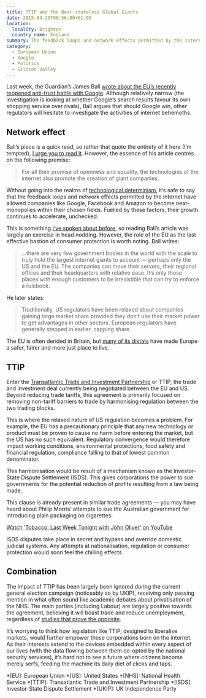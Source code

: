 ```yaml
---
title: TTIP and the Near-stateless Global Giants
date: 2015-04-20T00:56:00+01:00
location:
  locality: Brighton
  country_name: England
summary: The feedback loops and network effects permitted by the internet have allowed companies like Google, Facebook and Amazon to become near-monopolies within their chosen fields.
category:
  - European Union
  - Google
  - Politics
  - Silicon Valley
---
```

Last week, the Guardian’s James Ball [wrote about the EU’s recently reopened anti-trust battle with Google][1]. Although relatively narrow (the investigation is looking at whether Google’s search results favour its own shopping service over rivals), Ball argues that should Google win, other regulators will hesitate to investigate the activities of internet behemoths.

## Network effect

Ball’s piece is a quick read, so rather that quote the entirety of it here (I’m tempted), [I urge you to read it][1]. However, the essence of his article centres on the following premise:

> For all their promise of openness and equality, the technologies of the internet also promote the creation of giant companies.

Without going into the realms of [technological determinism][2], it’s safe to say that the feedback loops and network effects permitted by the internet have allowed companies like Google, Facebook and Amazon to become near-monopolies within their chosen fields. Fuelled by these factors, their growth continues to accelerate, unchecked.

This is something [I’ve spoken about before][3], so reading Ball’s article was largely an exercise in head nodding. However, the role of the EU as the last effective bastion of consumer protection is worth noting. Ball writes:

> …there are very few government bodies in the world with the scale to truly hold the largest internet giants to account — perhaps only the US and the EU. The companies can move their servers, their regional offices and their headquarters with relative ease. It’s only those places with enough customers to be irresistible that can try to enforce a rulebook.

He later states:

> Traditionally, US regulators have been relaxed about companies gaining large market share provided they don’t use their market power to get advantages in other sectors. European regulators have generally stepped in earlier, capping share.

The EU is often derided in Britain, but [many of its diktats][4] have made Europe a safer, fairer and more just place to live.

## TTIP

Enter the [Transatlantic Trade and Investment Partnership][5] or TTIP, the trade and investment deal currently being negotiated between the EU and US. Beyond reducing trade tariffs, this agreement is primarily focused on removing non-tariff barriers to trade by harmonising regulation between the two trading blocks.

This is where the relaxed nature of US regulation becomes a problem. For example, the EU has a precautionary principle that any new technology or product must be proven to cause no harm before entering the market, but the US has no such equivalent. Regulatory convergence would therefore impact working conditions, environmental protections, food safety and financial regulation, compliance falling to that of lowest common denominator.

This harmonisation would be result of a mechanism known as the Investor-State Dispute Settlement (ISDS). This gives corporations the power to sue governments for the potential reduction of profits resulting from a law being made.

This clause is already present in similar trade agreements — you may have heard about Philip Morris’ attempts to sue the Australian government for introducing plain packaging on cigarettes:

[Watch ’Tobacco: Last Week Tonight with John Oliver’ on YouTube](https://www.youtube.com/watch?v=6UsHHOCH4q8)

ISDS disputes take place in secret and bypass and override domestic judicial systems. Any attempts at nationalisation, regulation or consumer protection would soon feel the chilling effects.

## Combination

The impact of TTIP has been largely been ignored during the current general election campaign (noticeably so by UKIP), receiving only passing mention in what often sound like academic debates about privatisation of the NHS. The main parties (including Labour) are largely positive towards the agreement, believing it will boast trade and reduce unemployment, regardless of [studies that prove the opposite][6].

It’s worrying to think how legislation like TTIP, designed to liberalise markets, would further empower those corporations born on the internet. As their interests extend to the devices embedded within every aspect of our lives (with the data flowing between them co-opted by the national security services), it’s hard not to see a future where citizens become merely serfs, feeding the machine its daily diet of clicks and taps.

[1]: https://www.theguardian.com/commentisfree/2015/apr/16/challenge-google-while-we-can-eu-anti-trust
[2]: https://en.wikipedia.org/wiki/Technological_determinism
[3]: /presentations/2013/09/mk_geek_night_6
[4]: https://www.theguardian.com/commentisfree/2014/dec/19/10-diktats-from-brussels-that-are-ruining-life-in-britain
[5]: https://en.wikipedia.org/wiki/Transatlantic_Trade_and_Investment_Partnership
[6]: https://www.gov.uk/government/uploads/system/uploads/attachment_data/file/260380/bis-13-1284-costs-and-benefits-of-an-eu-usa-investment-protection-treaty.pdf

*[EU]: European Union
*[US]: United States
*[NHS]: National Health Service
*[TTIP]: Transatlantic Trade and Investment Partnership
*[ISDS]: Investor-State Dispute Settlement
*[UKIP]: UK Independence Party
